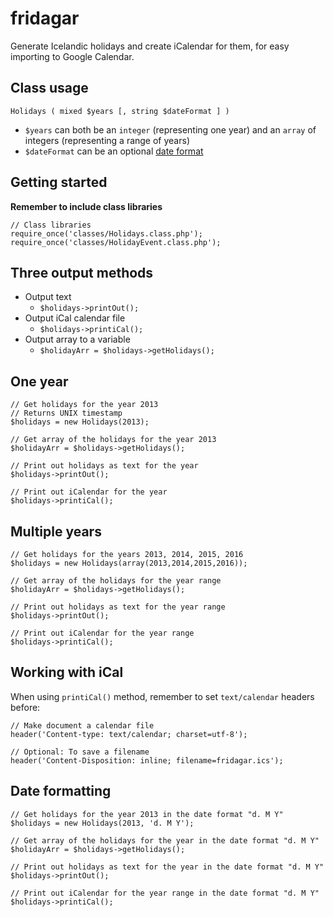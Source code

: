 # fridagar

Generate Icelandic holidays and create iCalendar for them, for easy importing to Google Calendar.

## Class usage

	Holidays ( mixed $years [, string $dateFormat ] )
	
- `$years` can both be an `integer` (representing one year) and an `array` of integers (representing a range of years)
- `$dateFormat` can be an optional [date format](http://us.php.net/manual/en/function.date.php)

## Getting started

**Remember to include class libraries**

	// Class libraries
	require_once('classes/Holidays.class.php');
	require_once('classes/HolidayEvent.class.php');
	
## Three output methods

- Output text
  - `$holidays->printOut();`
- Output iCal calendar file
  - `$holidays->printiCal();`
- Output array to a variable
  - `$holidayArr = $holidays->getHolidays();`
	
## One year

	// Get holidays for the year 2013
	// Returns UNIX timestamp
	$holidays = new Holidays(2013);

	// Get array of the holidays for the year 2013
	$holidayArr = $holidays->getHolidays();

	// Print out holidays as text for the year
	$holidays->printOut();
	
	// Print out iCalendar for the year
	$holidays->printiCal();
	
## Multiple years

	// Get holidays for the years 2013, 2014, 2015, 2016
	$holidays = new Holidays(array(2013,2014,2015,2016));

	// Get array of the holidays for the year range
	$holidayArr = $holidays->getHolidays();

	// Print out holidays as text for the year range
	$holidays->printOut();

	// Print out iCalendar for the year range
	$holidays->printiCal();
	
## Working with iCal

When using `printiCal()` method, remember to set `text/calendar` headers before:

	// Make document a calendar file
	header('Content-type: text/calendar; charset=utf-8');
	
	// Optional: To save a filename
	header('Content-Disposition: inline; filename=fridagar.ics');
	
## Date formatting

	// Get holidays for the year 2013 in the date format "d. M Y"
	$holidays = new Holidays(2013, 'd. M Y');
	
	// Get array of the holidays for the year in the date format "d. M Y"
	$holidayArr = $holidays->getHolidays();

	// Print out holidays as text for the year in the date format "d. M Y"
	$holidays->printOut();

	// Print out iCalendar for the year range in the date format "d. M Y"
	$holidays->printiCal();